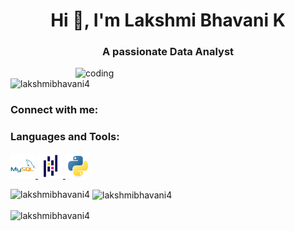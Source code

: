 <h1 align="center">Hi 👋, I'm Lakshmi Bhavani K</h1>
<h3 align="center">A passionate Data Analyst</h3>
<img align="right"alt="coding" width="400" src="https://static.vecteezy.com/system/resources/previews/021/552/831/non_2x/data-analyst-career-flat-concept-spot-illustration-editable-2d-cartoon-character-on-white-for-web-design-software-engineer-optimization-data-science-creative-idea-for-website-mobile-app-vector.jpg">

<p align="left"> <img src="https://komarev.com/ghpvc/?username=lakshmibhavani4&label=Profile%20views&color=0e75b6&style=flat" alt="lakshmibhavani4" /> </p>

<h3 align="left">Connect with me:</h3>
<p align="left">
</p>

<h3 align="left">Languages and Tools:</h3>
<p align="left"> <a href="https://www.mysql.com/" target="_blank" rel="noreferrer"> <img src="https://raw.githubusercontent.com/devicons/devicon/master/icons/mysql/mysql-original-wordmark.svg" alt="mysql" width="40" height="40"/> </a> <a href="https://pandas.pydata.org/" target="_blank" rel="noreferrer"> <img src="https://raw.githubusercontent.com/devicons/devicon/2ae2a900d2f041da66e950e4d48052658d850630/icons/pandas/pandas-original.svg" alt="pandas" width="40" height="40"/> </a> <a href="https://www.python.org" target="_blank" rel="noreferrer"> <img src="https://raw.githubusercontent.com/devicons/devicon/master/icons/python/python-original.svg" alt="python" width="40" height="40"/> </a> </p>

<p><img align="left" src="https://github-readme-stats.vercel.app/api/top-langs?username=lakshmibhavani4&show_icons=true&locale=en&layout=compact" alt="lakshmibhavani4" /></p>

<p>&nbsp;<img align="center" src="https://github-readme-stats.vercel.app/api?username=lakshmibhavani4&show_icons=true&locale=en" alt="lakshmibhavani4" /></p>

<p><img align="center" src="https://github-readme-streak-stats.herokuapp.com/?user=lakshmibhavani4&" alt="lakshmibhavani4" /></p>
